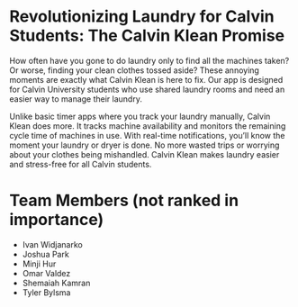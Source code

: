 # Revolutionizing Laundry for Calvin Students: The Calvin Klean Promise

How often have you gone to do laundry only to find all the machines taken? Or worse, finding your clean clothes tossed aside? These annoying moments are exactly what Calvin Klean is here to fix. Our app is designed for Calvin University students who use shared laundry rooms and need an easier way to manage their laundry.

Unlike basic timer apps where you track your laundry manually, Calvin Klean does more. It tracks machine availability and monitors the remaining cycle time of machines in use. With real-time notifications, you’ll know the moment your laundry or dryer is done. No more wasted trips or worrying about your clothes being mishandled. Calvin Klean makes laundry easier and stress-free for all Calvin students.

# Team Members (not ranked in importance)
- Ivan Widjanarko
- Joshua Park
- Minji Hur
- Omar Valdez
- Shemaiah Kamran
- Tyler Bylsma
